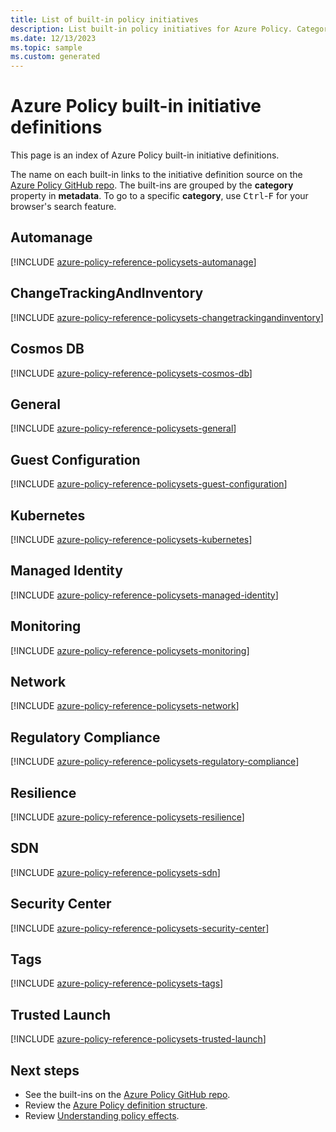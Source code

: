 ```yaml
---
title: List of built-in policy initiatives
description: List built-in policy initiatives for Azure Policy. Categories include Regulatory Compliance, Guest Configuration, and more.
ms.date: 12/13/2023
ms.topic: sample
ms.custom: generated
---
```

# Azure Policy built-in initiative definitions

This page is an index of Azure Policy built-in initiative definitions.

The name on each built-in links to the initiative definition source on the
[Azure Policy GitHub repo](https://github.com/Azure/azure-policy). The built-ins are grouped by the
**category** property in **metadata**. To go to a specific **category**, use <kbd>Ctrl</kbd>-<kbd>F</kbd> for your browser's search feature.

## Automanage

[!INCLUDE [azure-policy-reference-policysets-automanage](../../../../includes/policy/reference/bycat/policysets-automanage.md)]

## ChangeTrackingAndInventory

[!INCLUDE [azure-policy-reference-policysets-changetrackingandinventory](../../../../includes/policy/reference/bycat/policysets-changetrackingandinventory.md)]

## Cosmos DB

[!INCLUDE [azure-policy-reference-policysets-cosmos-db](../../../../includes/policy/reference/bycat/policysets-cosmos-db.md)]

## General

[!INCLUDE [azure-policy-reference-policysets-general](../../../../includes/policy/reference/bycat/policysets-general.md)]

## Guest Configuration

[!INCLUDE [azure-policy-reference-policysets-guest-configuration](../../../../includes/policy/reference/bycat/policysets-guest-configuration.md)]

## Kubernetes

[!INCLUDE [azure-policy-reference-policysets-kubernetes](../../../../includes/policy/reference/bycat/policysets-kubernetes.md)]

## Managed Identity

[!INCLUDE [azure-policy-reference-policysets-managed-identity](../../../../includes/policy/reference/bycat/policysets-managed-identity.md)]

## Monitoring

[!INCLUDE [azure-policy-reference-policysets-monitoring](../../../../includes/policy/reference/bycat/policysets-monitoring.md)]

## Network

[!INCLUDE [azure-policy-reference-policysets-network](../../../../includes/policy/reference/bycat/policysets-network.md)]

## Regulatory Compliance

[!INCLUDE [azure-policy-reference-policysets-regulatory-compliance](../../../../includes/policy/reference/bycat/policysets-regulatory-compliance.md)]

## Resilience

[!INCLUDE [azure-policy-reference-policysets-resilience](../../../../includes/policy/reference/bycat/policysets-resilience.md)]

## SDN

[!INCLUDE [azure-policy-reference-policysets-sdn](../../../../includes/policy/reference/bycat/policysets-sdn.md)]

## Security Center

[!INCLUDE [azure-policy-reference-policysets-security-center](../../../../includes/policy/reference/bycat/policysets-security-center.md)]

## Tags

[!INCLUDE [azure-policy-reference-policysets-tags](../../../../includes/policy/reference/bycat/policysets-tags.md)]

## Trusted Launch

[!INCLUDE [azure-policy-reference-policysets-trusted-launch](../../../../includes/policy/reference/bycat/policysets-trusted-launch.md)]

## Next steps

- See the built-ins on the [Azure Policy GitHub repo](https://github.com/Azure/azure-policy).
- Review the [Azure Policy definition structure](../concepts/definition-structure.md).
- Review [Understanding policy effects](../concepts/effects.md).
